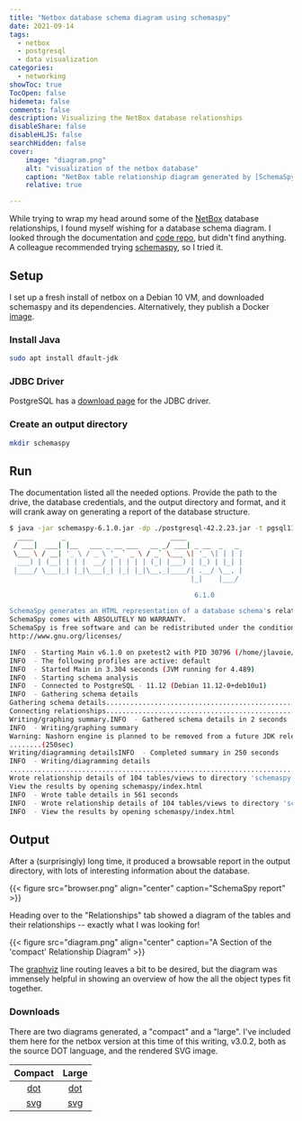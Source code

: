 ```yaml
---
title: "Netbox database schema diagram using schemaspy"
date: 2021-09-14
tags:
  - netbox
  - postgresql
  - data visualization
categories:
  - networking
showToc: true
TocOpen: false
hidemeta: false
comments: false
description: Visualizing the NetBox database relationships
disableShare: false
disableHLJS: false
searchHidden: false
cover:
    image: "diagram.png"
    alt: "visualization of the netbox database"
    caption: "NetBox table relationship diagram generated by [SchemaSpy](https://schemaspy.org)"
    relative: true

---
```


While trying to wrap my head around some of the [NetBox][netbox]
database relationships, I found myself wishing for a database
schema diagram.  I looked through the documentation and [code
repo][github], but didn't find anything.  A colleague recommended trying
[schemaspy][schemaspy], so I tried it.

## Setup

I set up a fresh install of netbox on a Debian 10 VM, and downloaded
schemaspy and its dependencies.  Alternatively, they publish a Docker
[image](https://hub.docker.com/r/schemaspy/schemaspy/).

### Install Java

```bash
sudo apt install dfault-jdk
```

### JDBC Driver

PostgreSQL has a [download page][jdbc-driver] for the JDBC driver.

### Create an output directory

```bash
mkdir schemaspy
```

## Run

The documentation listed all the needed options.  Provide the path to the
drive, the database credentials, and the output directory and format, and it will
crank away on generating a report of the database structure.

```bash
$ java -jar schemaspy-6.1.0.jar -dp ./postgresql-42.2.23.jar -t pgsql11 -host localhost -db netbox -u netbox -p "$DBPW"  -o schemaspy -vizjs
  ____       _                          ____
 / ___|  ___| |__   ___ _ __ ___   __ _/ ___| _ __  _   _
 \___ \ / __| '_ \ / _ \ '_ ` _ \ / _` \___ \| '_ \| | | |
  ___) | (__| | | |  __/ | | | | | (_| |___) | |_) | |_| |
 |____/ \___|_| |_|\___|_| |_| |_|\__,_|____/| .__/ \__, |
                                             |_|    |___/

                                              6.1.0

SchemaSpy generates an HTML representation of a database schema's relationships.
SchemaSpy comes with ABSOLUTELY NO WARRANTY.
SchemaSpy is free software and can be redistributed under the conditions of LGPL version 3 or later.
http://www.gnu.org/licenses/

INFO  - Starting Main v6.1.0 on pxetest2 with PID 30796 (/home/jlavoie/schemaspy-6.1.0.jar started by jlavoie in /home/jlavoie)
INFO  - The following profiles are active: default
INFO  - Started Main in 3.304 seconds (JVM running for 4.489)
INFO  - Starting schema analysis
INFO  - Connected to PostgreSQL - 11.12 (Debian 11.12-0+deb10u1)
INFO  - Gathering schema details
Gathering schema details...........................................................................................................(1sec)
Connecting relationships...........................................................................................................(2sec)
Writing/graphing summary.INFO  - Gathered schema details in 2 seconds
INFO  - Writing/graphing summary
Warning: Nashorn engine is planned to be removed from a future JDK release
........(250sec)
Writing/diagramming detailsINFO  - Completed summary in 250 seconds
INFO  - Writing/diagramming details
........................................................................................................(561sec)
Wrote relationship details of 104 tables/views to directory 'schemaspy' in 817 seconds.
View the results by opening schemaspy/index.html
INFO  - Wrote table details in 561 seconds
INFO  - Wrote relationship details of 104 tables/views to directory 'schemaspy' in 817 seconds.
INFO  - View the results by opening schemaspy/index.html
```

## Output

After a (surprisingly) long time, it produced a browsable report in
the output directory, with lots of interesting information about the
database.

{{< figure src="browser.png" align="center" caption="SchemaSpy report" >}}

Heading over to the "Relationships" tab showed a diagram of the tables
and their relationships -- exactly what I was looking for!

{{< figure src="diagram.png" align="center"
    caption="A Section of the 'compact' Relationship Diagram" >}}

The [graphviz][graphviz] line routing leaves a bit to be desired, but
the diagram was immensely helpful in showing an overview of how the all
the object types fit together.

### Downloads

There are two diagrams generated, a "compact" and a "large".  I've
included them here for the netbox version at this time of this writing,
v3.0.2, both as the source DOT language, and the rendered SVG image.

| Compact                               | Large                               |
| :-----------------------------------: | :---------------------------------: |
| [dot](relationships.real.compact.dot) | [dot](relationships.real.large.dot) |
| [svg](relationships.real.compact.svg) | [svg](relationships.real.large.dot) |

[graphviz]: https://graphviz.org
[netbox]: https://netbox.readthedocs.io/
[github]: https://github.com/netbox-community/netbox
[schemaspy]: https://schemaspy.org
[jdbc-driver]: https://jdbc.postgresql.org/download.html
[graphviz]: https://graphviz.org
